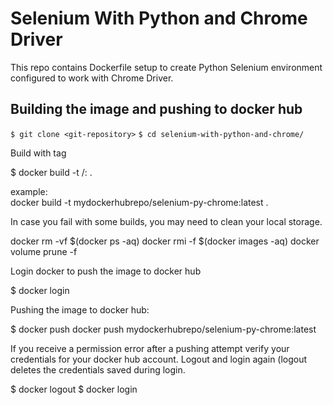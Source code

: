 # Selenium With Python and Chrome Driver

This repo contains Dockerfile setup to create Python Selenium environment configured to work with Chrome Driver.


## Building the image and pushing to docker hub

`$ git clone <git-repository>`
`$ cd selenium-with-python-and-chrome/`

  
Build with tag
  
$ docker build -t <repoName>/<imageName>:<tagName> .
  
example:  
docker build -t mydockerhubrepo/selenium-py-chrome:latest .
 
  
In case you fail with some builds, you may need to clean your local storage.

docker rm -vf $(docker ps -aq)
docker rmi -f $(docker images -aq)
docker volume prune -f
  
  
Login docker to push the image to docker hub  

$ docker login


Pushing the image to docker hub:

$ docker push docker push mydockerhubrepo/selenium-py-chrome:latest

  
If you receive a permission error after a pushing attempt verify your credentials for your docker hub account. 
Logout and login again (logout deletes the credentials saved during login. 
  
$ docker logout
$ docker login
  
